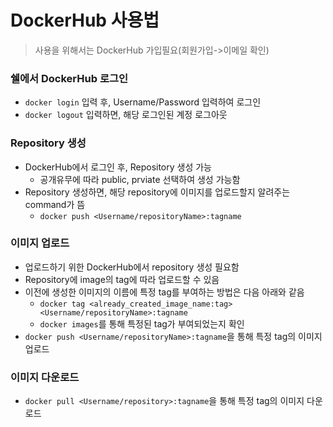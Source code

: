 # DockerHub 사용법
> 사용을 위해서는 DockerHub 가입필요(회원가입->이메일 확인)    

### 쉘에서 DockerHub 로그인
+ `docker login` 입력 후, Username/Password 입력하여 로그인
+ `docker logout` 입력하면, 해당 로그인된 계정 로그아웃

### Repository 생성
+ DockerHub에서 로그인 후, Repository 생성 가능
   + 공개유무에 따라 public, prviate 선택하여 생성 가능함
+ Repository 생성하면, 해당 repository에 이미지를 업로드할지 알려주는 command가 뜸
   + `docker push <Username/repositoryName>:tagname`

### 이미지 업로드
+ 업로드하기 위한 DockerHub에서 repository 생성 필요함
+ Repository에 image의 tag에 따라 업로드할 수 있음
+ 이전에 생성한 이미지의 이름에 특정 tag를 부여하는 방법은 다음 아래와 같음
   + `docker tag <already_created_image_name:tag> <Username/repositoryName>:tagname`
   + `docker images`를 통해 특정된 tag가 부여되었는지 확인
+ `docker push <Username/repositoryName>:tagname`을 통해 특정 tag의 이미지 업로드

### 이미지 다운로드
+  `docker pull <Username/repository>:tagname`을 통해 특정 tag의 이미지 다운로드

